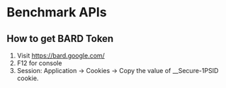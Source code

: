 # Benchmark APIs

## How to get BARD Token

1. Visit https://bard.google.com/
2. F12 for console
3. Session: Application → Cookies → Copy the value of __Secure-1PSID cookie.